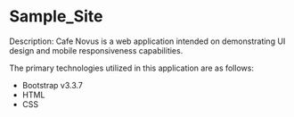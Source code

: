 # Sample_Site

Description: Cafe Novus is a web application intended on demonstrating UI design and mobile responsiveness capabilities. 

The primary technologies utilized in this application are as follows:

- Bootstrap v3.3.7 
- HTML 
- CSS 